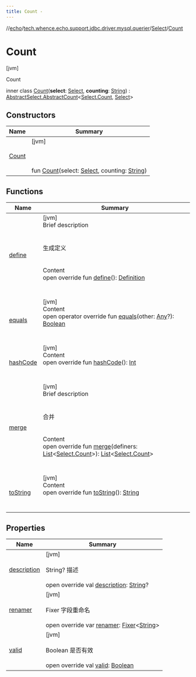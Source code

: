 ```yaml
---
title: Count -
---
```

//[echo](../../../index.md)/[tech.whence.echo.support.jdbc.driver.mysql.querier](../../index.md)/[Select](../index.md)/[Count](index.md)



# Count  
 [jvm] 

Count

inner class [Count](index.md)(**select**: [Select](../index.md), **counting**: [String](https://kotlinlang.org/api/latest/jvm/stdlib/kotlin/-string/index.html)) : [AbstractSelect.AbstractCount](../../../tech.whence.echo.support.jdbc.querier/-abstract-select/-abstract-count/index.md)<[Select.Count](index.md), [Select](../index.md)>    


## Constructors  
  
|  Name|  Summary| 
|---|---|
| [Count](-count.md)|  [jvm] <br><br><br><br>fun [Count](-count.md)(select: [Select](../index.md), counting: [String](https://kotlinlang.org/api/latest/jvm/stdlib/kotlin/-string/index.html))   <br>


## Functions  
  
|  Name|  Summary| 
|---|---|
| [define](../../../tech.whence.echo.support.jdbc.querier/-abstract-select/-abstract-count/define.md)| [jvm]  <br>Brief description  <br><br><br>生成定义<br><br>  <br>Content  <br>open override fun [define](../../../tech.whence.echo.support.jdbc.querier/-abstract-select/-abstract-count/define.md)(): [Definition](../../../tech.whence.echo.support.jdbc.querier.component/-definition/index.md)  <br><br><br>
| [equals](../../../tech.whence.echo.webclient.response.exception/-response-unrecognized-exception/index.md#kotlin/Any/equals/#kotlin.Any?/PointingToDeclaration/)| [jvm]  <br>Content  <br>open operator override fun [equals](../../../tech.whence.echo.webclient.response.exception/-response-unrecognized-exception/index.md#kotlin/Any/equals/#kotlin.Any?/PointingToDeclaration/)(other: [Any](https://kotlinlang.org/api/latest/jvm/stdlib/kotlin/-any/index.html)?): [Boolean](https://kotlinlang.org/api/latest/jvm/stdlib/kotlin/-boolean/index.html)  <br><br><br>
| [hashCode](../../../tech.whence.echo.webclient.response.exception/-response-unrecognized-exception/index.md#kotlin/Any/hashCode/#/PointingToDeclaration/)| [jvm]  <br>Content  <br>open override fun [hashCode](../../../tech.whence.echo.webclient.response.exception/-response-unrecognized-exception/index.md#kotlin/Any/hashCode/#/PointingToDeclaration/)(): [Int](https://kotlinlang.org/api/latest/jvm/stdlib/kotlin/-int/index.html)  <br><br><br>
| [merge](index.md#tech.whence.echo.support.jdbc.querier.component/Definer/merge/#kotlin.collections.List[tech.whence.echo.support.jdbc.driver.mysql.querier.Select.Count]/PointingToDeclaration/)| [jvm]  <br>Brief description  <br><br><br>合并<br><br>  <br>Content  <br>open override fun [merge](index.md#tech.whence.echo.support.jdbc.querier.component/Definer/merge/#kotlin.collections.List[tech.whence.echo.support.jdbc.driver.mysql.querier.Select.Count]/PointingToDeclaration/)(definers: [List](https://kotlinlang.org/api/latest/jvm/stdlib/kotlin.collections/-list/index.html)<[Select.Count](index.md)>): [List](https://kotlinlang.org/api/latest/jvm/stdlib/kotlin.collections/-list/index.html)<[Select.Count](index.md)>  <br><br><br>
| [toString](../../../tech.whence.echo.support.jdbc.querier/-abstract-select/-abstract-count/to-string.md)| [jvm]  <br>Content  <br>open override fun [toString](../../../tech.whence.echo.support.jdbc.querier/-abstract-select/-abstract-count/to-string.md)(): [String](https://kotlinlang.org/api/latest/jvm/stdlib/kotlin/-string/index.html)  <br><br><br>


## Properties  
  
|  Name|  Summary| 
|---|---|
| [description](index.md#tech.whence.echo.support.jdbc.driver.mysql.querier/Select.Count/description/#/PointingToDeclaration/)|  [jvm] <br><br>String? 描述<br><br>open override val [description](index.md#tech.whence.echo.support.jdbc.driver.mysql.querier/Select.Count/description/#/PointingToDeclaration/): [String](https://kotlinlang.org/api/latest/jvm/stdlib/kotlin/-string/index.html)?   <br>
| [renamer](index.md#tech.whence.echo.support.jdbc.driver.mysql.querier/Select.Count/renamer/#/PointingToDeclaration/)|  [jvm] <br><br>Fixer<String> 字段重命名<br><br>open override var [renamer](index.md#tech.whence.echo.support.jdbc.driver.mysql.querier/Select.Count/renamer/#/PointingToDeclaration/): [Fixer](../../../tech.whence.echo.function/-fixer/index.md)<[String](https://kotlinlang.org/api/latest/jvm/stdlib/kotlin/-string/index.html)>   <br>
| [valid](index.md#tech.whence.echo.support.jdbc.driver.mysql.querier/Select.Count/valid/#/PointingToDeclaration/)|  [jvm] <br><br>Boolean 是否有效<br><br>open override val [valid](index.md#tech.whence.echo.support.jdbc.driver.mysql.querier/Select.Count/valid/#/PointingToDeclaration/): [Boolean](https://kotlinlang.org/api/latest/jvm/stdlib/kotlin/-boolean/index.html)   <br>


